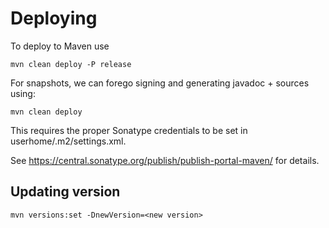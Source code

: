 Deploying
=========

To deploy to Maven use

```
mvn clean deploy -P release
```

For snapshots, we can forego signing and generating javadoc + sources using:

```
mvn clean deploy
```

This requires the proper Sonatype credentials to be set in userhome/.m2/settings.xml.

See https://central.sonatype.org/publish/publish-portal-maven/ for details.

Updating version
----------------

```
mvn versions:set -DnewVersion=<new version>
```
